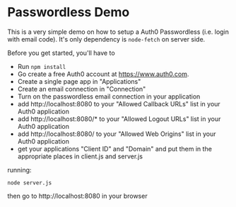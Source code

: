 # Passwordless Demo

This is a very simple demo on how to setup a Auth0 Passwordless (i.e. login with email code). It's only dependency is `node-fetch` on server side.

Before you get started, you'll have to 
* Run `npm install`
* Go create a free Auth0 account at https://www.auth0.com. 
* Create a single page app in "Applications"
* Create an email connection in "Connection"
* Turn on the passwordless email connection in your application
* add http://localhost:8080 to your "Allowed Callback URLs" list in your Auth0 application
* add http://localhost:8080/* to your "Allowed Logout URLs" list in your Auth0 application
* add http://localhost:8080/ to your "Allowed Web Origins" list in your Auth0 application
* get your applications "Client ID" and "Domain" and put them in the appropriate places in client.js and server.js

running:
```
node server.js
```

then go to http://localhost:8080 in your browser
